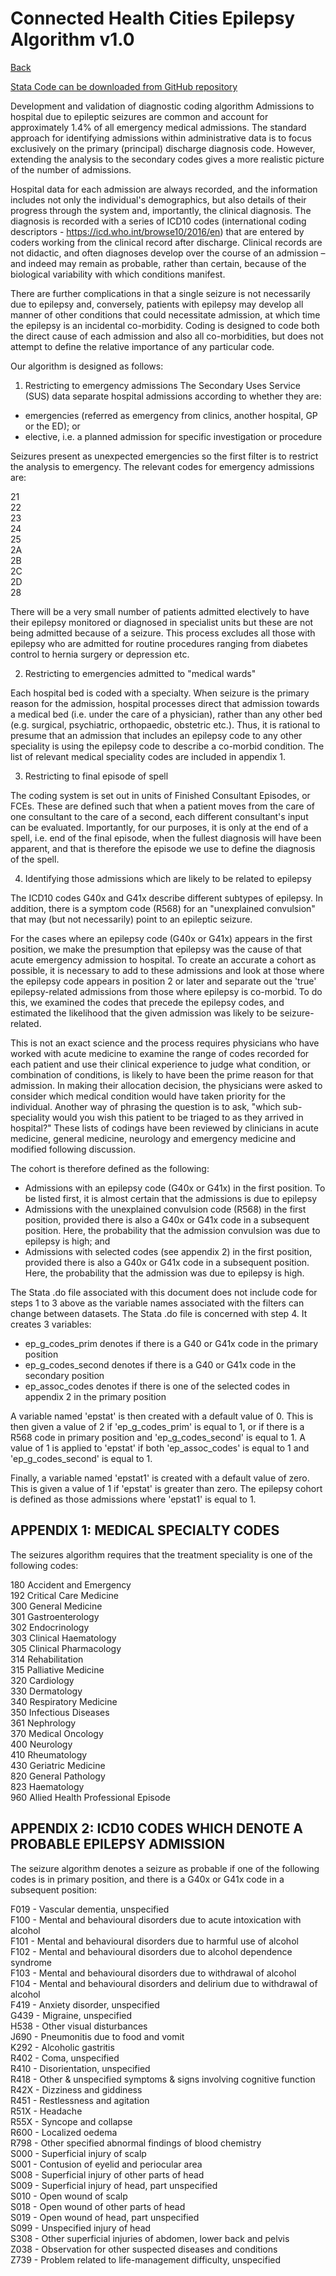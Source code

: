 # Connected Health Cities Epilepsy Algorithm v1.0

[Back]()

[Stata Code can be downloaded from GitHub repository](https://github.com/connectedhealthcities/chc-nwc/blo'/master/stata/chc-epilepsy-algorithm-v1.do)

Development and validation of diagnostic coding algorithm
Admissions to hospital due to epileptic seizures are common and account for approximately 1.4% of all emergency medical admissions.  The standard approach for identifying admissions within administrative data is to focus exclusively on the primary (principal) discharge diagnosis code. However, extending the analysis to the secondary codes gives a more realistic picture of the number of admissions.  

Hospital data for each admission are always recorded, and the information includes not only the individual's demographics, but also details of their progress through the system and, importantly, the clinical diagnosis. The diagnosis is recorded with a series of ICD10 codes (international coding descriptors - https://icd.who.int/browse10/2016/en) that are entered by coders working from the clinical record after discharge. Clinical records are not didactic, and often diagnoses develop over the course of an admission – and indeed may remain as probable, rather than certain, because of the biological variability with which conditions manifest.

There are further complications in that a single seizure is not necessarily due to epilepsy and, conversely, patients with epilepsy may develop all manner of other conditions that could necessitate admission, at which time the epilepsy is an incidental co-morbidity. Coding is designed to code both the direct cause of each admission and also all co-morbidities, but does not attempt to define the relative importance of any particular code.

Our algorithm is designed as follows:

1. Restricting to emergency admissions
The Secondary Uses Service (SUS) data separate hospital admissions according to whether they are: 
*    emergencies (referred as emergency from clinics, another hospital, GP or the ED); or 
*    elective, i.e. a planned admission for specific investigation or procedure 

Seizures present as unexpected emergencies so the first filter is to restrict the analysis to emergency. The relevant codes for emergency admissions are:

21  
22  
23  
24  
25  
2A  
2B  
2C  
2D  
28  

There will be a very small number of patients admitted electively to have their epilepsy monitored or diagnosed in specialist units but these are not being admitted because of a seizure. This process excludes all those with epilepsy who are admitted for routine procedures ranging from diabetes control to hernia surgery or depression etc. 

2. Restricting to emergencies admitted to "medical wards"  

Each hospital bed is coded with a specialty. When seizure is the primary reason for the admission, hospital processes direct that admission towards a medical bed (i.e. under the care of a physician), rather than any other bed (e.g. surgical, psychiatric, orthopaedic, obstetric etc.). Thus, it is rational to presume that an admission that includes an epilepsy code to any other speciality is using the epilepsy code to describe a co-morbid condition. The list of relevant medical speciality codes are included in appendix 1.


3. Restricting to final episode of spell

The coding system is set out in units of Finished Consultant Episodes, or FCEs. These are defined such that when a patient moves from the care of one consultant to the care of a second, each different consultant's input can be evaluated. Importantly, for our purposes, it is only at the end of a spell, i.e. end of the final episode, when the fullest diagnosis will have been apparent, and that is therefore the episode we use to define the diagnosis of the spell.

4. Identifying those admissions which are likely to be related to epilepsy

The ICD10 codes G40x and G41x describe different subtypes of epilepsy. In addition, there is a symptom code (R568) for an "unexplained convulsion" that may (but not necessarily) point to an epileptic seizure. 

For the cases where an epilepsy code (G40x or G41x) appears in the first position, we make the presumption that epilepsy was the cause of that acute emergency admission to hospital. To create an accurate a cohort as possible, it is necessary to add to these admissions and look at those where the epilepsy code appears in position 2 or later and separate out the 'true' epilepsy-related admissions from those where epilepsy is co-morbid. To do this, we examined the codes that precede the epilepsy codes, and estimated the likelihood that the given admission was likely to be seizure-related.   

This is not an exact science and the process requires physicians who have worked with acute medicine to examine the range of codes recorded for each patient and use their clinical experience to judge what condition, or combination of conditions, is likely to have been the prime reason for that admission. In making their allocation decision, the physicians were asked to consider which medical condition would have taken priority for the individual. Another way of phrasing the question is to ask, "which sub-speciality would you wish this patient to be triaged to as they arrived in hospital?" 
These lists of codings have been reviewed by clinicians in acute medicine, general medicine, neurology and emergency medicine and modified following discussion.

The cohort is therefore defined as the following:

*    Admissions with an epilepsy code (G40x or G41x) in the first position. To be listed first, it is almost certain that the admissions is due to epilepsy
*    Admissions with the unexplained convulsion code (R568) in the first position, provided there is also a G40x or G41x code in a subsequent position. Here, the probability that the admission convulsion was due to epilepsy is high; and
*    Admissions with selected codes (see appendix 2) in the first position, provided there is also a G40x or G41x code in a subsequent position. Here, the probability that the admission was due to epilepsy is high.

The Stata .do file associated with this document does not include code for steps 1 to 3 above as the variable names associated with the filters can change between datasets. The Stata .do file is concerned with step 4. It creates 3 variables:
*    ep_g_codes_prim denotes if there is a G40 or G41x code in the primary position
*    ep_g_codes_second denotes if there is a G40 or G41x code in the secondary position
*    ep_assoc_codes denotes if there is one of the selected codes in appendix 2 in the primary position

A variable named 'epstat' is then created with a default value of 0. This is then given a value of 2 if 'ep_g_codes_prim' is equal to 1, or if there is a R568 code in primary position and 'ep_g_codes_second' is equal to 1. A value of 1 is applied to 'epstat' if both 'ep_assoc_codes' is equal to 1 and 'ep_g_codes_second' is equal to 1.

Finally, a variable named 'epstat1' is created with a default value of zero. This is given a value of 1 if 'epstat' is greater than zero. The epilepsy cohort is defined as those admissions where 'epstat1' is equal to 1. 

## APPENDIX 1: MEDICAL SPECIALTY CODES

The seizures algorithm requires that the treatment speciality is one of the following codes:

180 Accident and Emergency  
192 Critical Care Medicine  
300 General Medicine  
301 Gastroenterology  
302 Endocrinology  
303 Clinical Haematology  
305 Clinical Pharmacology  
314 Rehabilitation  
315 Palliative Medicine  
320 Cardiology  
330 Dermatology  
340 Respiratory Medicine  
350 Infectious Diseases  
361 Nephrology  
370 Medical Oncology  
400 Neurology  
410 Rheumatology  
430 Geriatric Medicine  
820 General Pathology  
823 Haematology  
960 Allied Health Professional Episode  

## APPENDIX 2: ICD10 CODES WHICH DENOTE A PROBABLE EPILEPSY ADMISSION

The seizure algorithm denotes a seizure as probable if one of the following codes is in primary position, and there is a G40x or G41x code in a subsequent position:

F019 - Vascular dementia, unspecified  
F100 - Mental and behavioural disorders due to acute intoxication with alcohol  
F101 - Mental and behavioural disorders due to harmful use of alcohol  
F102 - Mental and behavioural disorders due to alcohol dependence syndrome  
F103 - Mental and behavioural disorders due to withdrawal of alcohol  
F104 - Mental and behavioural disorders and delirium due to withdrawal of alcohol  
F419 - Anxiety disorder, unspecified  
G439 - Migraine, unspecified  
H538 - Other visual disturbances  
J690 - Pneumonitis due to food and vomit  
K292 - Alcoholic gastritis  
R402 - Coma, unspecified  
R410 - Disorientation, unspecified  
R418 - Other & unspecified symptoms & signs involving cognitive function  
R42X - Dizziness and giddiness  
R451 - Restlessness and agitation  
R51X - Headache  
R55X - Syncope and collapse  
R600 - Localized oedema  
R798 - Other specified abnormal findings of blood chemistry  
S000 - Superficial injury of scalp  
S001 - Contusion of eyelid and periocular area  
S008 - Superficial injury of other parts of head  
S009 - Superficial injury of head, part unspecified  
S010 - Open wound of scalp  
S018 - Open wound of other parts of head  
S019 - Open wound of head, part unspecified  
S099 - Unspecified injury of head  
S308 - Other superficial injuries of abdomen, lower back and pelvis  
Z038 - Observation for other suspected diseases and conditions  
Z739 - Problem related to life-management difficulty, unspecified  
